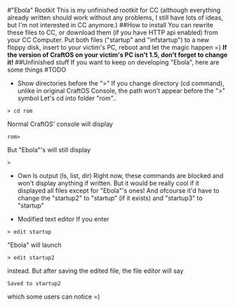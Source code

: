 #"Ebola" Rootkit
This is my unfinished rootkit for CC (although everything already written should work without any problems, I still have lots of ideas, but I'm not interested in CC anymore.)
##How to install
You can rewrite these files to CC, or download them (if you have HTTP api enabled) from your CC Computer.
Put both files ("startup" and "infstartup") to a new floppy disk, insert to your victim's PC, reboot and let the magic happen =)
**If the version of CraftOS on your victim's PC isn't 1.5, don't forget to change it!**
##Unfinished stuff
If you want to keep on developing "Ebola", here are some things #TODO

- Show directories before the ">"
If you change directory (cd command), unlike in original CraftOS Console, the path won't appear before the ">" symbol
Let's cd into folder "rom"..
```
> cd rom
```
Normal CraftOS' console will display
```
rom> 
```
But "Ebola"'s will still display
```
> 
```

- Own ls output (ls, list, dir)
Right now, these commands are blocked and won't display anything if written.
But it would be really cool if it displayed all files except for "Ebola"'s ones!
And ofcourse it'd have to change the "startup2" to "startup" (if it exists) and "startup3" to "startup"

- Modified text editor
If you enter
```
> edit startup
```
"Ebola" will launch
```
> edit startup2
```
instead. But after saving the edited file, the file editor will say
```
Saved to startup2
```
which some users can notice =)
